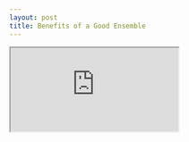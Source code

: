 ```yaml
---
layout: post
title: Benefits of a Good Ensemble
---
```


<iframe src="http://johnmwalters.github.io/assets/analysis/pl_nicolas_cage.html" marginwidth="0" marginheight="0" scrolling="no"></iframe>